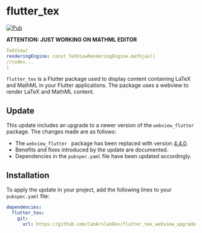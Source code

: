 # flutter_tex

[![Pub](https://img.shields.io/pub/v/flutter_tex.svg)](https://pub.dartlang.org/packages/flutter_tex)

**ATTENTION: JUST WORKING ON MATHML EDITOR**
```yaml
TeXView(
renderingEngine: const TeXViewRenderingEngine.mathjax()
//codes...
) 
```
`flutter_tex` is a Flutter package used to display content containing LaTeX and MathML in your Flutter applications. The package uses a webview to render LaTeX and MathML content.

## Update

This update includes an upgrade to a newer version of the `webview_flutter ` package. The changes made are as follows:

- The `webview_flutter ` package has been replaced with version [4.4.0](https://pub.dev/packages/webview).
- Benefits and fixes introduced by the update are documented.
- Dependencies in the `pubspec.yaml` file have been updated accordingly.

## Installation

To apply the update in your project, add the following lines to your `pubspec.yaml` file:

```yaml
dependencies:
  flutter_tex:
    git:
      url: https://github.com/CanArslanDev/flutter_tex_webview_upgrade
